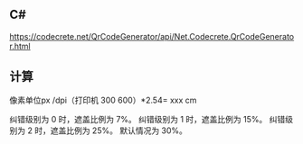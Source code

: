 ## C# 
https://codecrete.net/QrCodeGenerator/api/Net.Codecrete.QrCodeGenerator.html

## 计算
像素单位px /dpi（打印机 300 600）*2.54= xxx cm

纠错级别为 0 时，遮盖比例为 7%。
纠错级别为 1 时，遮盖比例为 15%。
纠错级别为 2 时，遮盖比例为 25%。
默认情况为 30%。